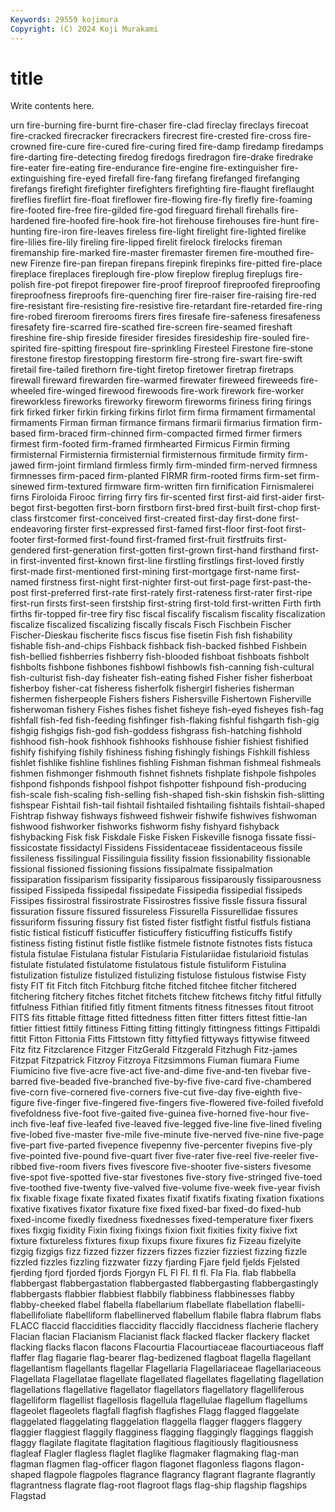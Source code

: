 ```yaml
---
Keywords: 29559 kojimura
Copyright: (C) 2024 Koji Murakami
---
```


# title

Write contents here.



urn fire-burning fire-burnt fire-chaser fire-clad fireclay fireclays
firecoat fire-cracked firecracker firecrackers firecrest fire-crested fire-cross fire-crowned fire-cure fire-cured
fire-curing fired fire-damp firedamp firedamps fire-darting fire-detecting firedog firedogs firedragon
fire-drake firedrake fire-eater fire-eating fire-endurance fire-engine fire-extinguisher fire-extinguishing fire-eyed firefall
fire-fang firefang firefanged firefanging firefangs firefight firefighter firefighters firefighting fire-flaught
fireflaught fireflies fireflirt fire-float fireflower fire-flowing fire-fly firefly fire-foaming fire-footed
fire-free fire-gilded fire-god fireguard firehall firehalls fire-hardened fire-hoofed fire-hook fire-hot
firehouse firehouses fire-hunt fire-hunting fire-iron fire-leaves fireless fire-light firelight fire-lighted
firelike fire-lilies fire-lily fireling fire-lipped firelit firelock firelocks fireman firemanship
fire-marked fire-master firemaster firemen fire-mouthed fire-new Firenze fire-pan firepan firepans
firepink firepinks fire-pitted fire-place fireplace fireplaces fireplough fire-plow fireplow fireplug
fireplugs fire-polish fire-pot firepot firepower fire-proof fireproof fireproofed fireproofing fireproofness
fireproofs fire-quenching firer fire-raiser fire-raising fire-red fire-resistant fire-resisting fire-resistive fire-retardant
fire-retarded fire-ring fire-robed fireroom firerooms firers fires firesafe fire-safeness firesafeness
firesafety fire-scarred fire-scathed fire-screen fire-seamed fireshaft fireshine fire-ship fireside firesider
firesides firesideship fire-souled fire-spirited fire-spitting firespout fire-sprinkling Firesteel Firestone fire-stone
firestone firestop firestopping firestorm fire-strong fire-swart fire-swift firetail fire-tailed firethorn
fire-tight firetop firetower firetrap firetraps firewall fireward firewarden fire-warmed firewater
fireweed fireweeds fire-wheeled fire-winged firewood firewoods fire-work firework fire-worker fireworkless
fireworks fireworky fireworm fireworms firiness firing firings firk firked firker
firkin firking firkins firlot firm firma firmament firmamental firmaments Firman
firman firmance firmans firmarii firmarius firmation firm-based firm-braced firm-chinned firm-compacted
firmed firmer firmers firmest firm-footed firm-framed firmhearted Firmicus Firmin firming
firmisternal Firmisternia firmisternial firmisternous firmitude firmity firm-jawed firm-joint firmland firmless
firmly firm-minded firm-nerved firmness firmnesses firm-paced firm-planted FIRMR firm-rooted firms
firm-set firm-sinewed firm-textured firmware firm-written firn firnification Firnismalerei firns Firoloida
Firooc firring firry firs fir-scented first first-aid first-aider first-begot first-begotten
first-born firstborn first-bred first-built first-chop first-class firstcomer first-conceived first-created first-day
first-done first-endeavoring firster first-expressed first-famed first-floor first-foot first-footer first-formed first-found
first-framed first-fruit firstfruits first-gendered first-generation first-gotten first-grown first-hand firsthand first-in
first-invented first-known first-line firstling firstlings first-loved firstly first-made first-mentioned first-mining
first-mortgage first-name first-named firstness first-night first-nighter first-out first-page first-past-the-post first-preferred
first-rate first-rately first-rateness first-rater first-ripe first-run firsts first-seen firstship first-string
first-told first-written Firth firth firths fir-topped fir-tree firy fisc fiscal
fiscalify fiscalism fiscality fiscalization fiscalize fiscalized fiscalizing fiscally fiscals Fisch
Fischbein Fischer Fischer-Dieskau fischerite fiscs fiscus fise fisetin Fish fish
fishability fishable fish-and-chips Fishback fishback fish-backed fishbed Fishbein fish-bellied fishberries
fishberry fish-blooded fishboat fishboats fishbolt fishbolts fishbone fishbones fishbowl fishbowls
fish-canning fish-cultural fish-culturist fish-day fisheater fish-eating fished Fisher fisher fisherboat
fisherboy fisher-cat fisheress fisherfolk fishergirl fisheries fisherman fishermen fisherpeople Fishers
fishers Fishersville Fishertown Fisherville fisherwoman fishery Fishes fishes fishet fisheye
fish-eyed fisheyes fish-fag fishfall fish-fed fish-feeding fishfinger fish-flaking fishful fishgarth
fish-gig fishgig fishgigs fish-god fish-goddess fishgrass fish-hatching fishhold fishhood fish-hook
fishhook fishhooks fishhouse fishier fishiest fishified fishify fishifying fishily fishiness
fishing fishingly fishings Fishkill fishless fishlet fishlike fishline fishlines fishling
Fishman fishman fishmeal fishmeals fishmen fishmonger fishmouth fishnet fishnets fishplate
fishpole fishpoles fishpond fishponds fishpool fishpot fishpotter fishpound fish-producing fish-scale
fish-scaling fish-selling fish-shaped fish-skin fishskin fish-slitting fishspear Fishtail fish-tail fishtail
fishtailed fishtailing fishtails fishtail-shaped Fishtrap fishway fishways fishweed fishweir fishwife
fishwives fishwoman fishwood fishworker fishworks fishworm fishy fishyard fishyback fishybacking
Fisk fisk Fiskdale Fiske Fisken Fiskeville fisnoga fissate fissi- fissicostate
fissidactyl Fissidens Fissidentaceae fissidentaceous fissile fissileness fissilingual Fissilinguia fissility fission
fissionability fissionable fissional fissioned fissioning fissions fissipalmate fissipalmation fissiparation fissiparism
fissiparity fissiparous fissiparously fissiparousness fissiped Fissipeda fissipedal fissipedate Fissipedia fissipedial
fissipeds Fissipes fissirostral fissirostrate Fissirostres fissive fissle fissura fissural fissuration
fissure fissured fissureless Fissurella Fissurellidae fissures fissuriform fissuring fissury fist
fisted fister fistfight fistful fistfuls fistiana fistic fistical fisticuff fisticuffer
fisticuffery fisticuffing fisticuffs fistify fistiness fisting fistinut fistle fistlike fistmele
fistnote fistnotes fists fistuca fistula fistulae Fistulana fistular Fistularia Fistulariidae
fistularioid fistulas fistulate fistulated fistulatome fistulatous fistule fistuliform Fistulina fistulization
fistulize fistulized fistulizing fistulose fistulous fistwise Fisty fisty FIT fit
Fitch fitch Fitchburg fitche fitched fitchee fitcher fitchered fitchering fitchery
fitches fitchet fitchets fitchew fitchews fitchy fitful fitfully fitfulness Fithian
fitified fitly fitment fitments fitness fitnesses fitout fitroot FITS fits
fittable fittage fitted fittedness fitten fitter fitters fittest fittie-lan fittier
fittiest fittily fittiness Fitting fitting fittingly fittingness fittings Fittipaldi fittit
Fitton Fittonia Fitts Fittstown fitty fittyfied fittyways fittywise fitweed Fitz
fitz Fitzclarence Fitzger FitzGerald Fitzgerald Fitzhugh Fitz-james Fitzpat Fitzpatrick Fitzroy
Fitzroya Fitzsimmons Fiuman fiumara Fiume Fiumicino five five-acre five-act five-and-dime
five-and-ten fivebar five-barred five-beaded five-branched five-by-five five-card five-chambered five-corn five-cornered
five-corners five-cut five-day five-eighth five-figure five-finger five-fingered five-fingers five-flowered five-foiled
fivefold fivefoldness five-foot five-gaited five-guinea five-horned five-hour five-inch five-leaf five-leafed
five-leaved five-legged five-line five-lined fiveling five-lobed five-master five-mile five-minute five-nerved
five-nine five-page five-part five-parted fivepence fivepenny five-percenter fivepins five-ply five-pointed
five-pound five-quart fiver five-rater five-reel five-reeler five-ribbed five-room fivers fives
fivescore five-shooter five-sisters fivesome five-spot five-spotted five-star fivestones five-story five-stringed
five-toed five-toothed five-twenty five-valved five-volume five-week five-year fivish fix fixable
fixage fixate fixated fixates fixatif fixatifs fixating fixation fixations fixative
fixatives fixator fixature fixe fixed fixed-bar fixed-do fixed-hub fixed-income fixedly
fixedness fixednesses fixed-temperature fixer fixers fixes fixgig fixidity Fixin fixing
fixings fixion fixit fixities fixity fixive fixt fixture fixtureless fixtures
fixup fixups fixure fixures fiz Fizeau fizelyite fizgig fizgigs fizz
fizzed fizzer fizzers fizzes fizzier fizziest fizzing fizzle fizzled fizzles
fizzling fizzwater fizzy fjarding Fjare fjeld fjelds Fjelsted fjerding fjord
fjorded fjords Fjorgyn FL Fl Fl. fl fl. Fla Fla.
flab flabbella flabbergast flabbergastation flabbergasted flabbergasting flabbergastingly flabbergasts flabbier flabbiest
flabbily flabbiness flabbinesses flabby flabby-cheeked flabel flabella flabellarium flabellate flabellation
flabelli- flabellifoliate flabelliform flabellinerved flabellum flabile flabra flabrum flabs FLACC
flaccid flaccidities flaccidity flaccidly flaccidness flacherie flachery Flacian flacian Flacianism
Flacianist flack flacked flacker flackery flacket flacking flacks flacon flacons
Flacourtia Flacourtiaceae flacourtiaceous flaff flaffer flag flagarie flag-bearer flag-bedizened flagboat
flagella flagellant flagellantism flagellants flagellar Flagellaria Flagellariaceae flagellariaceous Flagellata Flagellatae
flagellate flagellated flagellates flagellating flagellation flagellations flagellative flagellator flagellators flagellatory
flagelliferous flagelliform flagellist flagellosis flagellula flagellulae flagellum flagellums flageolet flageolets
flagfall flagfish flagfishes Flagg flagged flaggelate flaggelated flaggelating flaggelation flaggella
flagger flaggers flaggery flaggier flaggiest flaggily flagginess flagging flaggingly flaggings
flaggish flaggy flagilate flagitate flagitation flagitious flagitiously flagitiousness flagleaf Flagler
flagless flaglet flaglike flagmaker flagmaking flag-man flagman flagmen flag-officer flagon
flagonet flagonless flagons flagon-shaped flagpole flagpoles flagrance flagrancy flagrant flagrante
flagrantly flagrantness flagrate flag-root flagroot flags flag-ship flagship flagships Flagstad
